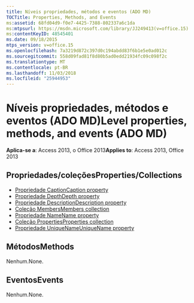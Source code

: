 ```yaml
---
title: Níveis propriedades, métodos e eventos (ADO MD)
TOCTitle: Properties, Methods, and Events
ms:assetid: 68fd04d9-f0e7-4425-7388-802337a6c1da
ms:mtpsurl: https://msdn.microsoft.com/library/JJ249413(v=office.15)
ms:contentKeyID: 48545401
ms.date: 09/18/2015
mtps_version: v=office.15
ms.openlocfilehash: 7a3219d872c397d0c194abdd83f6b1e5e0ad012c
ms.sourcegitcommit: 558d09fad81f8d80b5ad0edd21934fc09c098f2c
ms.translationtype: MT
ms.contentlocale: pt-BR
ms.lasthandoff: 11/03/2018
ms.locfileid: "25944953"
---
```

# <a name="level-properties-methods-and-events-ado-md"></a><span data-ttu-id="16404-102">Níveis propriedades, métodos e eventos (ADO MD)</span><span class="sxs-lookup"><span data-stu-id="16404-102">Level properties, methods, and events (ADO MD)</span></span>

<span data-ttu-id="16404-103">**Aplica-se a**: Access 2013, o Office 2013</span><span class="sxs-lookup"><span data-stu-id="16404-103">**Applies to**: Access 2013, Office 2013</span></span>

## <a name="propertiescollections"></a><span data-ttu-id="16404-104">Propriedades/coleções</span><span class="sxs-lookup"><span data-stu-id="16404-104">Properties/Collections</span></span>

- [<span data-ttu-id="16404-105">Propriedade Caption</span><span class="sxs-lookup"><span data-stu-id="16404-105">Caption property</span></span>](caption-property-ado-md.md)
- [<span data-ttu-id="16404-106">Propriedade Depth</span><span class="sxs-lookup"><span data-stu-id="16404-106">Depth property</span></span>](depth-property-ado-md.md)
- [<span data-ttu-id="16404-107">Propriedade Description</span><span class="sxs-lookup"><span data-stu-id="16404-107">Description property</span></span>](description-property-ado-md.md)
- [<span data-ttu-id="16404-108">Coleção Members</span><span class="sxs-lookup"><span data-stu-id="16404-108">Members collection</span></span>](members-collection-ado-md.md)
- [<span data-ttu-id="16404-109">Propriedade Name</span><span class="sxs-lookup"><span data-stu-id="16404-109">Name property</span></span>](name-property-ado-md.md)
- [<span data-ttu-id="16404-110">Coleção Properties</span><span class="sxs-lookup"><span data-stu-id="16404-110">Properties collection</span></span>](properties-collection-ado.md)
- [<span data-ttu-id="16404-111">Propriedade UniqueName</span><span class="sxs-lookup"><span data-stu-id="16404-111">UniqueName property</span></span>](uniquename-property-ado-md.md)

## <a name="methods"></a><span data-ttu-id="16404-112">Métodos</span><span class="sxs-lookup"><span data-stu-id="16404-112">Methods</span></span>

<span data-ttu-id="16404-113">Nenhum.</span><span class="sxs-lookup"><span data-stu-id="16404-113">None.</span></span>

## <a name="events"></a><span data-ttu-id="16404-114">Eventos</span><span class="sxs-lookup"><span data-stu-id="16404-114">Events</span></span>

<span data-ttu-id="16404-115">Nenhum.</span><span class="sxs-lookup"><span data-stu-id="16404-115">None.</span></span>

